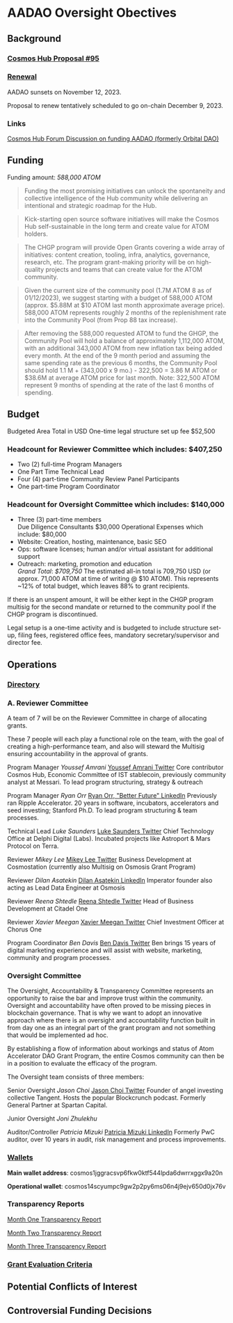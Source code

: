 # AADAO Oversight Obectives
## Background
### [Cosmos Hub Proposal #95](https://github.com/eleaven/TAO/blob/main/AADAO/Proposal%20%2395)
### [Renewal](https://github.com/eleaven/TAO/blob/main/AADAO/Renewal)
AADAO sunsets on November 12, 2023.

Proposal to renew tentatively scheduled to go on-chain December 9, 2023.

### Links
[Cosmos Hub Forum Discussion on funding AADAO (formerly Orbital DAO)](https://forum.cosmos.network/t/funding-the-cosmos-hub-grant-program/8965/14)

## Funding
Funding amount: *588,000 ATOM*
> Funding the most promising initiatives can unlock the spontaneity and collective intelligence of the Hub community while delivering an intentional and strategic roadmap for the Hub.

> Kick-starting open source software initiatives will make the Cosmos Hub self-sustainable in the long term and create value for ATOM holders.

> The CHGP program will provide Open Grants covering a wide array of initiatives: content creation, tooling, infra, analytics, governance, research, etc. The program grant-making priority will be on high-quality projects and teams that can create value for the ATOM community.

> Given the current size of the community pool (1.7M ATOM 8 as of 01/12/2023), we suggest starting with a budget of 588,000 ATOM (approx. $5.88M at $10 ATOM last month approximate average price). 588,000 ATOM represents roughly 2 months of the replenishment rate into the Community Pool (from Prop 88 tax increase).

> After removing the 588,000 requested ATOM to fund the GHGP, the Community Pool will hold a balance of approximately 1,112,000 ATOM, with an additional 343,000 ATOM from new inflation tax being added every month.
At the end of the 9 month period and assuming the same spending rate as the previous 6 months, the Community Pool should hold 1.1 M + (343,000 x 9 mo.) - 322,500 = 3.86 M ATOM or $38.6M at average ATOM price for last month.
Note: 322,500 ATOM represent 9 months of spending at the rate of the last 6 months of spending.


## Budget

Budgeted Area	Total in USD
One-time legal structure set up fee	$52,500
### Headcount for Reviewer Committee which includes:	$407,250
* Two (2) full-time Program Managers	
* One Part Time Technical Lead	
* Four (4) part-time Community Review Panel Participants	
* One part-time Program Coordinator	
### Headcount for Oversight Committee which includes:	$140,000
* Three (3) part-time members	
Due Diligence Consultants	$30,000
Operational Expenses which include:	$80,000
* Website: Creation, hosting, maintenance, basic SEO	
* Ops: software licenses; human and/or virtual assistant for additional support	
* Outreach: marketing, promotion and education	
*Grand Total*:	*$709,750*
The estimated all-in total is 709,750 USD (or approx. 71,000 ATOM at time of writing @ $10 ATOM). This represents ~12% of total budget, which leaves 88% to grant recipients.

If there is an unspent amount, it will be either kept in the CHGP program multisig for the second mandate or returned to the community pool if the CHGP program is discontinued.

Legal setup is a one-time activity and is budgeted to include structure set-up, filing fees, registered office fees, mandatory secretary/supervisor and director fee.

## Operations
### [Directory](https://github.com/eleaven/TAO/blob/main/AADAO/Directory)
### A. Reviewer Committee

A team of 7 will be on the Reviewer Committee in charge of allocating grants. 

These 7 people will each play a functional role on the team, with the goal of creating a high-performance team, and also will steward the Multisig ensuring accountability in the approval of grants.

Program Manager 
*Youssef Amrani*
[Youssef Amrani Twitter](https://twitter.com/youssef_amrani)
Core contributor Cosmos Hub, Economic Committee of IST stablecoin, previously community analyst at Messari. 
To lead program structuring, strategy & outreach

Program Manager
*Ryan Orr*
[Ryan Orr, "Better Future" LinkedIn](https://www.linkedin.com/in/ryan-o-05853/)
Previously ran Ripple Accelerator. 20 years in software, incubators, accelerators and seed investing; Stanford Ph.D. 
To lead program structuring & team processes.

Technical Lead
*Luke Saunders*
[Luke Saunders Twitter](https://twitter.com/lukedelphi)
Chief Technology Office at Delphi Digital (Labs). Incubated projects like Astroport & Mars Protocol on Terra.

Reviewer
*Mikey Lee*
[Mikey Lee Twitter](https://twitter.com/mikeyjhlee)
Business Development at Cosmostation (currently also Multisig on Osmosis Grant Program)

Reviewer
*Dilan Asatekin*
[Dilan Asatekin LinkedIn](https://www.linkedin.com/in/dilanasatekin/)
Imperator founder also acting as Lead Data Engineer at Osmosis

Reviewer
*Reena Shtedle*
[Reena Shtedle Twitter](https://twitter.com/neshtedle)
Head of Business Development at Citadel One

Reviewer
*Xavier Meegan*
[Xavier Meegan Twitter](https://twitter.com/0xave) 
Chief Investment Officer at Chorus One

Program Coordinator
*Ben Davis*
[Ben Davis Twitter](https://twitter.com/The_BendyOne)
Ben brings 15 years of digital marketing experience and will assist with website, marketing, community and program processes.

### Oversight Committee

The Oversight, Accountability & Transparency Committee represents an opportunity to raise the bar and improve trust within the community. Oversight and accountability have often proved to be missing pieces in blockchain governance. That is why we want to adopt an innovative approach where there is an oversight and accountability function built in from day one as an integral part of the grant program and not something that would be implemented ad hoc.

By establishing a flow of information about workings and status of Atom Accelerator DAO Grant Program, the entire Cosmos community can then be in a position to evaluate the efficacy of the program.  

The Oversight team consists of three members:

Senior Oversight
*Jason Choi*
[Jason Choi Twitter](https://twitter.com/mrjasonchoi)
Founder of angel investing collective Tangent. Hosts the popular Blockcrunch podcast. Formerly General Partner at Spartan Capital.

Junior Oversight
*Joni Zhulekhu*

Auditor/Controller
*Patricia Mizuki*
[Patricia Mizuki LinkedIn](https://www.linkedin.com/in/patricia-mizuki-b6334a5a/)
Formerly PwC auditor, over 10 years in audit, risk management and process improvements.
### [Wallets](https://github.com/eleaven/TAO/blob/main/AADAO/Wallets)
**Main wallet address**: cosmos1jggracsvp6fkw0ktf544lpda6dwrrxggx9a20n

**Operational wallet**: cosmos14scyumpc9gw2p2py6ms06n4j9ejv650d0jx76v
### Transparency Reports
[Month One Transparency Report](https://medium.com/@atomaccelerator/atom-accelerator-dao-transparency-report-month-1-d1e83a3b63a0)

[Month Two Transparency Report](https://medium.com/@atomaccelerator/transparency-report-month-2-57e0ef941300)

[Month Three Transparency Report](https://medium.com/@atomaccelerator/transparency-report-3-c7d815fecb8b)

### [Grant Evaluation Criteria](https://github.com/eleaven/TAO/blob/main/AADAO/Grant%20Evaluation%20Criteria) 

## Potential Conflicts of Interest

## Controversial Funding Decisions
